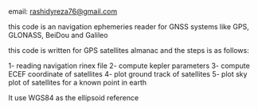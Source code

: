 email: rashidyreza76@gmail.com

this code is an navigation ephemeries reader for GNSS systems like GPS, GLONASS, BeiDou and Galileo

this code is written for GPS satellites almanac and the steps is as follows:

1- reading navigation rinex file
2- compute kepler parameters
3- compute ECEF coordinate of satellites
4- plot ground track of satellites
5- plot sky plot of satellites for a known point in earth

It use WGS84 as the ellipsoid reference
